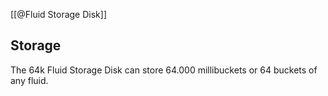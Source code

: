 [[@Fluid Storage Disk]]

## Storage
The 64k Fluid Storage Disk can store 64.000 millibuckets or 64 buckets of any fluid.
